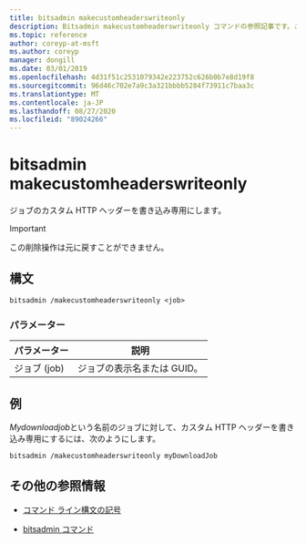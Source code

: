 ```yaml
---
title: bitsadmin makecustomheaderswriteonly
description: Bitsadmin makecustomheaderswriteonly コマンドの参照記事です。これにより、ジョブのカスタム HTTP ヘッダーが書き込み専用になります。
ms.topic: reference
author: coreyp-at-msft
ms.author: coreyp
manager: dongill
ms.date: 03/01/2019
ms.openlocfilehash: 4d31f51c2531079342e223752c626b0b7e8d19f8
ms.sourcegitcommit: 96d46c702e7a9c3a321bbbb5284f73911c7baa3c
ms.translationtype: MT
ms.contentlocale: ja-JP
ms.lasthandoff: 08/27/2020
ms.locfileid: "89024266"
---
```

# <a name="bitsadmin-makecustomheaderswriteonly"></a>bitsadmin makecustomheaderswriteonly

ジョブのカスタム HTTP ヘッダーを書き込み専用にします。

> [!IMPORTANT]
> この削除操作は元に戻すことができません。

## <a name="syntax"></a>構文

```
bitsadmin /makecustomheaderswriteonly <job>
```

### <a name="parameters"></a>パラメーター

| パラメーター | 説明 |
| -------------- | -------------- |
| ジョブ (job) | ジョブの表示名または GUID。 |

## <a name="examples"></a>例

*Mydownloadjob*という名前のジョブに対して、カスタム HTTP ヘッダーを書き込み専用にするには、次のようにします。

```
bitsadmin /makecustomheaderswriteonly myDownloadJob
```

## <a name="additional-references"></a>その他の参照情報

- [コマンド ライン構文の記号](command-line-syntax-key.md)

- [bitsadmin コマンド](bitsadmin.md)
